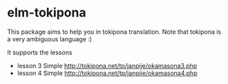 # elm-tokipona

This package aims to help you in tokipona translation.
Note that tokipona is a very ambiguous language :)

It supports the lessons
* lesson 3 Simple http://tokipona.net/tp/janpije/okamasona3.php
* lesson 4 Simple http://tokipona.net/tp/janpije/okamasona4.php
